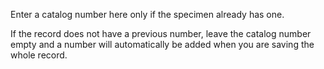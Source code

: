 Enter a catalog number here only if the specimen already has one.

If the record does not have a previous number, leave the catalog number empty and a number will automatically be added when you are saving the whole record.